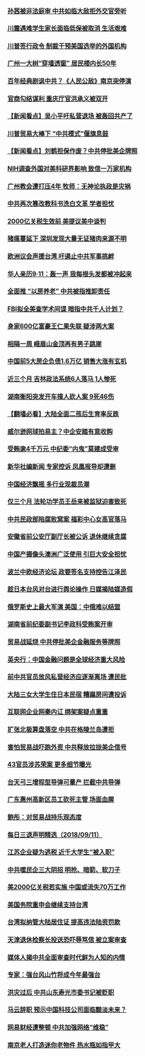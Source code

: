 #### [孙茜被非法庭审 中共如临大敌拒外交官旁听](../pages/nsc413/n10707899.md) 

#### [川震遇难学生家长面临低保被取消 生活艰难](../pages/nsc413/n10709986.md) 

#### [川普签行政令 制裁干预美国选举的外国机构](../pages/nsc413/n10709804.md) 

#### [广州一大树“穿墙透窗” 居民楼内长50年](../pages/nsc413/n10710118.md) 

#### [百年经典剧讽中共？《人民公敌》南京突停演](../pages/nsc413/n10709929.md) 

#### [官商勾结谋利 重庆厅官洪承义被双开](../pages/nsc413/n10709206.md) 

#### [【新闻看点】吴小平吁私营退场 被轰回共产了](../pages/nsc413/n10709740.md) 

#### [川普贸易大棒下 “中共模式”偃旗息鼓](../pages/nsc413/n10649213.md) 

#### [【新闻看点】刘鹤担保作废？中共停批美企牌照](../pages/nsc413/n10709427.md) 

#### [NIH调查外国对美科研界影响 致信一万家机构](../pages/nsc413/n10709743.md) 

#### [广州教会遭打压4年 牧师：无神论执政是灾祸](../pages/nsc413/n10709478.md) 

#### [中共再次篡改教科书洗白文革 学者担忧](../pages/nsc413/n10709640.md) 

#### [2000亿关税生效前 美提议美中谈判](../pages/nsc413/n10709259.md) 

#### [猪瘟蔓延下 深圳发现大量无证猪肉来源不明](../pages/nsc413/n10709490.md) 

#### [欧洲议会声援台湾 吁遏止中共军事挑衅](../pages/nsc413/n10709594.md) 

#### [华人亲历9·11：轰一声 我每根头发都被冲起来](../pages/nsc413/n10707959.md) 

#### [全面推 “以房养老” 中共被指推卸责任](../pages/nsc413/n10709413.md) 

#### [FBI拟全美查学术间谍 暗指中共千人计划？](../pages/nsc413/n10709420.md) 

#### [身家600亿富豪王仁果失联 疑涉两大案](../pages/nsc413/n10709360.md) 

#### [相隔一周 峨眉山金顶再有男子跳崖](../pages/nsc413/n10709426.md) 

#### [中国前5大房企负债1.6万亿 销售大涨有玄机](../pages/nsc413/n10709249.md) 

#### [近三个月 吉林政法系统6人落马  1人惨死](../pages/nsc413/n10707497.md) 

#### [湖南衡阳突发开车撞人砍人案 9死46伤](../pages/nsc413/n10709302.md) 

#### [【翻墙必看】大陆全面二孩后生育率反跌](../pages/nsc413/n10707590.md) 

#### [威尔逊网球拍易主？中企安踏有意收购](../pages/nsc413/n10709246.md) 

#### [受贿逾4千万元 中纪委“内鬼”莫建成受审](../pages/nsc413/n10709201.md) 

#### [新华社编新闻 专家控诉 凤凰报导却遭删](../pages/nsc413/n10709240.md) 

#### [中国经济飘摇 多行业现裁员潮](../pages/nsc413/n10707807.md) 

#### [仅三个月 法轮功学员王岳来被监狱迫害致死](../pages/nsc413/n10708473.md) 

#### [中共民政部陷腐败窝案 福彩中心女高官落马](../pages/nsc413/n10708825.md) 

#### [安徽省前公安厅副厅长被公诉 退休继续贪腐](../pages/nsc413/n10708811.md) 

#### [中国产摄像头澳洲广泛使用 引巨大安全担忧](../pages/nsc413/n10708755.md) 

#### [波兰中欧经济论坛 政要签名支持控告江泽民](../pages/nsc413/n10706291.md) 

#### [趁日本台风对台进行舆论操作 日媒揭陆媒造假](../pages/nsc413/n10708797.md) 

#### [俄罗斯史上最大军演 美国：中俄难以结盟](../pages/nsc413/n10708445.md) 

#### [湖南省前纪委副书记李政科受贿案开审](../pages/nsc413/n10708672.md) 

#### [贸易战延烧 中共停批美企金融服务等牌照](../pages/nsc413/n10708681.md) 

#### [英央行：中国金融问题是全球经济重大风险](../pages/nsc413/n10708526.md) 

#### [前中共官员放风私营经济应逐渐离场 遭民批](../pages/nsc413/n10708624.md) 

#### [大陆三女大学生住日本民宿 糟蹋房间遭投诉](../pages/nsc413/n10707799.md) 

#### [互联网企业网秦内讧 绑架案疑点重重](../pages/nsc413/n10707645.md) 

#### [扩张北极算盘落空 中共在格陵兰岛遭拒](../pages/nsc413/n10708435.md) 

#### [害怕贸易战吓跑外资 中共释放拉拢美企信号](../pages/nsc413/n10706662.md) 

#### [43官员涉苏荣案 更多细节曝光](../pages/nsc413/n10708047.md) 

#### [台天弓三增程型导弹可量产 拦截中共导弹](../pages/nsc413/n10707738.md) 

#### [广东惠州高新区员工砍死主管 场面血腥](../pages/nsc413/n10707708.md) 

#### [鲍彤：对贸易战持乐观态度](../pages/nsc413/n10707711.md) 

#### [每日三退声明精选（2018/09/11）](../pages/nsc413/n10707784.md) 

#### [江苏企业疑为逃税 近千大学生“被入职”](../pages/nsc413/n10707534.md) 

#### [中共噬民企三大阴招 明抢、暗箭、软刀子](../pages/nsc413/n10707620.md) 

#### [美2000亿关税若实施 中国或流失70万工作](../pages/nsc413/n10707296.md) 

#### [美国务院重申会继续支持台湾](../pages/nsc413/n10707652.md) 

#### [台湾拟纳管大陆居住证 提高违法陆资罚款](../pages/nsc413/n10707514.md) 

#### [天津退休检察长投送恐吓辱骂信 被立案审查](../pages/nsc413/n10707232.md) 

#### [媒体人揭中共全面审查时代鲜为人知的内情](../pages/nsc413/n10707101.md) 

#### [专家：强台风山竹将成今年最强台](../pages/nsc413/n10707526.md) 

#### [洪灾过后 中共山东寿光市委书记被贬职](../pages/nsc413/n10707418.md) 

#### [马云辞职 预示中国科技公司面临黯淡未来？](../pages/nsc413/n10707354.md) 

#### [网易财经遭整顿 中共加强网络“维稳”](../pages/nsc413/n10706733.md) 

#### [南京老人打造迷你老物件 热水瓶如指甲大](../pages/nsc413/n10707390.md) 

